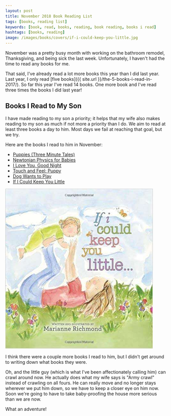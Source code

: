 ```yaml
---
layout: post
title: November 2018 Book Reading List
tags: [books, reading list]
keywords: [book, read, books, reading, book reading, books i read]
hashtags: [books, reading]
image: /images/books/covers/if-i-could-keep-you-little.jpg
---
```


November was a pretty busy month with working on the bathroom remodel, Thanksgiving, and being sick the last week. Unfortunately, I haven't had the time to read any books for me.

That said, I've already read a lot more books this year than I did last year. Last year, I only read [five books]({{ site.url }}/the-5-books-i-read-in-2017/). So far this year I've read 14 books. One more book and I've read three times the books I did last year!

## Books I Read to My Son

I have made reading to my son a priority; it helps that my wife also makes reading to my son as much if not more a priority than I do. We aim to read at least three books a day to him. Most days we fail at reaching that goal, but we try.

Here are the books I read to him in November:

* [Puppies (Three Minute Tales)](https://affiliates.abebooks.com/c/2462910/77416/2029?u=https://www.abebooks.com/products/isbn/9780752596983/30039745931)
* [Newtonian Physics for Babies](https://affiliates.abebooks.com/c/2462910/77416/2029?u=https://www.abebooks.com/products/isbn/9781492656203/30223004124)
* [I Love You, Good Night](https://affiliates.abebooks.com/c/2462910/77416/2029?u=https://www.abebooks.com/products/isbn/9780689862120/22802080723)
* [Touch and Feel: Puppy](https://affiliates.abebooks.com/c/2462910/77416/2029?u=https://www.abebooks.com/products/isbn/9780756691660/30236443616)
* [Dog Wants to Play](https://affiliates.abebooks.com/c/2462910/77416/2029?u=https://www.abebooks.com/products/isbn/9780670016334/22915683944)
* [If I Could Keep You Little](https://affiliates.abebooks.com/c/2462910/77416/2029?u=https://www.abebooks.com/products/isbn/9781934082928/22765913444)

[![If I Could Keep You Little](/images/books/covers/if-i-could-keep-you-little.jpg)](https://affiliates.abebooks.com/c/2462910/77416/2029?u=https://www.abebooks.com/products/isbn/9781934082928/22765913444)

I think there were a couple more books I read to him, but I didn't get around to writing down what books they were.

Oh, and the little guy (which is what I've been affectionately calling him) can crawl around now. He actually does what my wife says is "Army crawl" instead of crawling on all fours. He can really move and no longer stays wherever we put him down, so we have to keep a closer eye on him now. Soon we're going to have to take baby-proofing the house more serious than we are now.

What an adventure!
